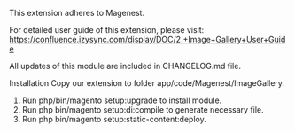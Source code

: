 This extension adheres to Magenest.

For detailed user guide of this extension, please visit: https://confluence.izysync.com/display/DOC/2.+Image+Gallery+User+Guide

All updates of this module are included in CHANGELOG.md file.

Installation
Copy our extension to folder app/code/Magenest/ImageGallery.
1. Run php/bin/magento setup:upgrade to install module.
2. Run php bin/magento setup:di:compile to generate necessary file.
3. Run php bin/magento setup:static-content:deploy.
